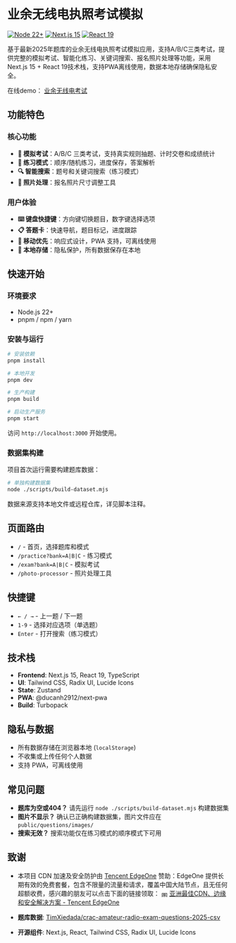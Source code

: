 # 业余无线电执照考试模拟

[![Node 22+](https://img.shields.io/badge/Node-%E2%89%A522.0-339933?logo=node.js)](https://nodejs.org)
[![Next.js 15](https://img.shields.io/badge/Next.js-15-black?logo=next.js)](https://nextjs.org)
[![React 19](https://img.shields.io/badge/React-19-61DAFB?logo=react)](https://react.dev)

基于最新2025年题库的业余无线电执照考试模拟应用，支持A/B/C三类考试，提供完整的模拟考试、智能化练习、关键词搜索、报名照片处理等功能，采用Next.js 15 + React 19技术栈，支持PWA离线使用，数据本地存储确保隐私安全。   

在线demo： [业余无线电考试](https://ham-exam.iots.vip/)  

## 功能特色

### 核心功能
- **📝 模拟考试**：A/B/C 三类考试，支持真实规则抽题、计时交卷和成绩统计
- **🎯 练习模式**：顺序/随机练习，进度保存，答案解析
- **🔍 智能搜索**：题号和关键词搜索（练习模式）
- **📱 照片处理**：报名照片尺寸调整工具

### 用户体验
- **⌨️ 键盘快捷键**：方向键切换题目，数字键选择选项
- **📋 答题卡**：快速导航，题目标记，进度跟踪
- **📱 移动优先**：响应式设计，PWA 支持，可离线使用
- **💾 本地存储**：隐私保护，所有数据保存在本地

## 快速开始

### 环境要求
- Node.js 22+
- pnpm / npm / yarn

### 安装与运行

```bash
# 安装依赖
pnpm install

# 本地开发
pnpm dev

# 生产构建
pnpm build

# 启动生产服务
pnpm start
```

访问 `http://localhost:3000` 开始使用。

### 数据集构建

项目首次运行需要构建题库数据：

```bash
# 单独构建数据集
node ./scripts/build-dataset.mjs
```

数据来源支持本地文件或远程仓库，详见脚本注释。

## 页面路由

- `/` - 首页，选择题库和模式
- `/practice?bank=A|B|C` - 练习模式
- `/exam?bank=A|B|C` - 模拟考试
- `/photo-processor` - 照片处理工具

## 快捷键

- `← / →` - 上一题 / 下一题
- `1-9` - 选择对应选项（单选题）
- `Enter` - 打开搜索（练习模式）

## 技术栈

- **Frontend**: Next.js 15, React 19, TypeScript
- **UI**: Tailwind CSS, Radix UI, Lucide Icons
- **State**: Zustand
- **PWA**: @ducanh2912/next-pwa
- **Build**: Turbopack

## 隐私与数据

- 所有数据存储在浏览器本地 (`localStorage`)
- 不收集或上传任何个人数据
- 支持 PWA，可离线使用

## 常见问题

- **题库为空或404？** 请先运行 `node ./scripts/build-dataset.mjs` 构建数据集
- **图片不显示？** 确认已正确构建数据集，图片文件应在 `public/questions/images/`
- **搜索无效？** 搜索功能仅在练习模式的顺序模式下可用

## 致谢
- 本项目 CDN 加速及安全防护由 [Tencent EdgeOne](https://edgeone.ai/?from=github) 赞助：EdgeOne 提供长期有效的免费套餐，包含不限量的流量和请求，覆盖中国大陆节点，且无任何超额收费，感兴趣的朋友可以点击下面的链接领取：  [<img src="https://edgeone.ai/media/34fe3a45-492d-4ea4-ae5d-ea1087ca7b4b.png" alt="图片" style="height: 1em; vertical-align: middle;">](https://edgeone.ai/?from=github) [亚洲最佳CDN、边缘和安全解决方案 - Tencent EdgeOne](https://edgeone.ai/zh?from=github)

- **题库数据**: [TimXiedada/crac-amateur-radio-exam-questions-2025-csv](https://github.com/TimXiedada/crac-amateur-radio-exam-questions-2025-csv)

- **开源组件**: Next.js, React, Tailwind CSS, Radix UI, Lucide Icons
